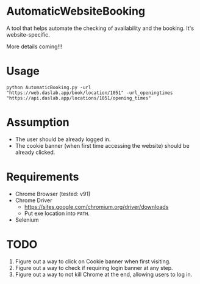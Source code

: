 # AutomaticWebsiteBooking
A tool that helps automate the checking of availability and the booking. It's website-specific.

More details coming!!!

# Usage

```
python AutomaticBooking.py -url "https://web.daslab.app/book/location/1051" -url_openingtimes "https://api.daslab.app/locations/1051/opening_times"
```

# Assumption

+ The user should be already logged in.
+ The cookie banner (when first time accessing the website) should be already clicked.

# Requirements

+ Chrome Browser (tested: v91)
+ Chrome Driver
  + https://sites.google.com/chromium.org/driver/downloads
  + Put exe location into `PATH`.
+ Selenium

# TODO

1. Figure out a way to click on Cookie banner when first visiting.
2. Figure out a way to check if requiring login banner at any step.
3. Figure out a way to not kill Chrome at the end, allowing users to log in.
